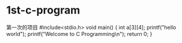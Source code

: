 # 1st-c-program
第一次的项目
#include<stdio.h>
void main()
{
  int a[3][4];
  printf("hello world");
  printf("Welcome to C Programming\n");
  return 0;
}  
